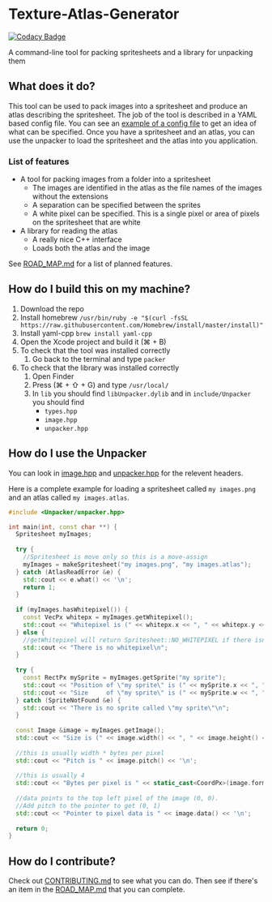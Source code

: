 # Texture-Atlas-Generator

[![Codacy Badge](https://api.codacy.com/project/badge/Grade/1f48977e74514538bae8de37cb04d063)](https://www.codacy.com/app/kerndog73/Texture-Atlas-Generator?utm_source=github.com&utm_medium=referral&utm_content=Kerndog73/Texture-Atlas-Generator&utm_campaign=badger)

A command-line tool for packing spritesheets and a library for unpacking them

## What does it do?
This tool can be used to pack images into a spritesheet and produce an atlas describing the spritesheet. The job of the tool is described in a YAML based config file. You can see an [example of a config file](example%20config.yaml) to get an idea of what can be specified. Once you have a spritesheet and an atlas, you can use the unpacker to load the spritesheet and the atlas into you application.

### List of features

*  A tool for packing images from a folder into a spritesheet
   *  The images are identified in the atlas as the file names of the images without the extensions
   *  A separation can be specified between the sprites
   *  A white pixel can be specified. This is a single pixel or area of pixels on the spritesheet that are white
*  A library for reading the atlas
   *  A really nice C++ interface
   *  Loads both the atlas and the image

See [ROAD_MAP.md](ROAD_MAP.md) for a list of planned features.

## How do I build this on my machine?
1. Download the repo
2. Install homebrew `/usr/bin/ruby -e "$(curl -fsSL https://raw.githubusercontent.com/Homebrew/install/master/install)"`
3. Install yaml-cpp `brew install yaml-cpp`
4. Open the Xcode project and build it (⌘ + B)
5. To check that the tool was installed correctly
   1. Go back to the terminal and type `packer`
6. To check that the library was installed correctly
   1. Open Finder
   2. Press (⌘ + ⇧ + G) and type `/usr/local/`
   3. In `lib` you should find `libUnpacker.dylib` and in `include/Unpacker` you should find 
      *  `types.hpp`
      *  `image.hpp`
      *  `unpacker.hpp`

## How do I use the Unpacker

You can look in [image.hpp](Unpacker/image.hpp) and [unpacker.hpp](Unpacker/unpacker.hpp) for the relevent headers.

Here is a complete example for loading a spritesheet called `my images.png` and an atlas called `my images.atlas`.

```c++
#include <Unpacker/unpacker.hpp>

int main(int, const char **) {
  Spritesheet myImages;
  
  try {
    //Spritesheet is move only so this is a move-assign
    myImages = makeSpritesheet("my images.png", "my images.atlas");
  } catch (AtlasReadError &e) {
    std::cout << e.what() << '\n';
    return 1;
  }
  
  if (myImages.hasWhitepixel()) {
    const VecPx whitepx = myImages.getWhitepixel();
    std::cout << "Whitepixel is (" << whitepx.x << ", " << whitepx.y << ")\n";
  } else {
    //getWhitepixel will return Spritesheet::NO_WHITEPIXEL if there isn't one
    std::cout << "There is no whitepixel\n";
  }
  
  try {
    const RectPx mySprite = myImages.getSprite("my sprite");
    std::cout << "Position of \"my sprite\" is (" << mySprite.x << ", " << mySprite.y << ")\n";
    std::cout << "Size     of \"my sprite\" is (" << mySprite.w << ", " << mySprite.h << ")\n";
  } catch (SpriteNotFound &e) {
    std::cout << "There is no sprite called \"my sprite\"\n";
  }
  
  const Image &image = myImages.getImage();
  std::cout << "Size is (" << image.width() << ", " << image.height() << ")\n";
  
  //this is usually width * bytes per pixel
  std::cout << "Pitch is " << image.pitch() << '\n';
  
  //this is usually 4
  std::cout << "Bytes per pixel is " << static_cast<CoordPx>(image.format()) << '\n';
  
  //data points to the top left pixel of the image (0, 0). 
  //Add pitch to the pointer to get (0, 1)
  std::cout << "Pointer to pixel data is " << image.data() << '\n';
  
  return 0;
}
```

## How do I contribute?
Check out [CONTRIBUTING.md](CONTRIBUTING.md) to see what you can do. Then see if there's an item in the [ROAD_MAP.md](ROAD_MAP.md) that you can complete.
